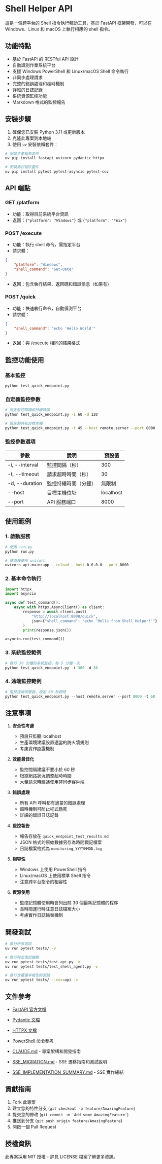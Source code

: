 # Shell Helper API

這是一個跨平台的 Shell 指令執行輔助工具，基於 FastAPI 框架開發，可以在 Windows、Linux 和 macOS 上執行相應的 shell 指令。

## 功能特點

- 基於 FastAPI 的 RESTful API 設計
- 自動識別作業系統平台
- 支援 Windows PowerShell 和 Linux/macOS Shell 命令執行
- 非同步處理請求
- 完整的錯誤處理和超時機制
- 詳細的日誌記錄
- 系統資源監控功能
- Markdown 格式的監控報告

## 安裝步驟

1. 確保您已安裝 Python 3.11 或更新版本
2. 克隆此專案到本地端
3. 使用 `uv` 安裝依賴套件：

```bash
# 安裝主要相依套件
uv pip install fastapi uvicorn pydantic httpx

# 安裝測試相依套件
uv pip install pytest pytest-asyncio pytest-cov
```

## API 端點

### GET /platform
- 功能：取得目前系統平台資訊
- 返回：`{"platform": "Windows"}` 或 `{"platform": "*nix"}`

### POST /execute
- 功能：執行 shell 命令，需指定平台
- 請求體：
```json
{
    "platform": "Windows",
    "shell_command": "Get-Date"
}
```
- 返回：包含執行結果、返回碼和錯誤信息（如果有）

### POST /quick
- 功能：快速執行命令，自動偵測平台
- 請求體：
```json
{
    "shell_command": "echo 'Hello World'"
}
```
- 返回：與 /execute 相同的結果格式

## 監控功能使用

### 基本監控
```bash
python test_quick_endpoint.py
```

### 自定義監控參數
```bash
# 設定監控間隔和持續時間
python test_quick_endpoint.py -i 60 -d 120

# 設定超時和目標主機
python test_quick_endpoint.py -t 45 --host remote.server --port 8080
```

### 監控參數選項

| 參數 | 說明 | 預設值 |
|------|------|--------|
| -i, --interval | 監控間隔（秒） | 300 |
| -t, --timeout | 請求超時時間（秒） | 30 |
| -d, --duration | 監控持續時間（分鐘） | 無限制 |
| --host | 目標主機位址 | localhost |
| --port | API 服務端口 | 8000 |

## 使用範例

### 1. 啟動服務
```bash
# 使用 run.py
python run.py

# 或直接使用 uvicorn
uvicorn api.main:app --reload --host 0.0.0.0 --port 8000
```

### 2. 基本命令執行
```python
import httpx
import asyncio

async def test_command():
    async with httpx.AsyncClient() as client:
        response = await client.post(
            "http://localhost:8000/quick",
            json={"shell_command": "echo 'Hello from Shell Helper!'"}
        )
        print(response.json())

asyncio.run(test_command())
```

### 3. 系統監控範例
```python
# 執行 30 分鐘的系統監控，每 5 分鐘一次
python test_quick_endpoint.py -i 300 -d 30
```

### 4. 遠端監控範例
```python
# 監控遠端伺服器，設定 60 秒超時
python test_quick_endpoint.py --host remote.server --port 8000 -t 60
```

## 注意事項

1. **安全性考慮**
   - 預設只監聽 localhost
   - 生產環境建議設置適當的防火牆規則
   - 考慮實作認證機制

2. **效能最佳化**
   - 監控間隔建議不要小於 60 秒
   - 根據網路狀況調整超時時間
   - 大量請求時建議使用非同步客戶端

3. **錯誤處理**
   - 所有 API 呼叫都有適當的錯誤處理
   - 超時機制可防止程式懸死
   - 詳細的錯誤日誌記錄

4. **監控報告**
   - 報告存放在 `quick_endpoint_test_results.md`
   - JSON 格式的原始數據另存為時間戳記檔案
   - 日誌檔案格式為 `monitoring_YYYYMMDD.log`

5. **相容性**
   - Windows 上使用 PowerShell 指令
   - Linux/macOS 上使用標準 Shell 指令
   - 注意跨平台指令的相容性

6. **資源使用**
   - 監控記憶體使用時會列出前 30 個最耗記憶體的程序
   - 長時間運行時注意日誌檔案大小
   - 考慮實作日誌輪替機制

## 開發測試

```bash
# 執行所有測試
uv run pytest tests/ -v

# 執行特定測試檔案
uv run pytest tests/test_api.py -v
uv run pytest tests/test_shell_agent.py -v

# 執行含覆蓋率報告的測試
uv run pytest tests/ --cov=api -v
```

## 文件參考

- [FastAPI 官方文檔](https://fastapi.tiangolo.com/)
- [Pydantic 文檔](https://pydantic-docs.helpmanual.io/)
- [HTTPX 文檔](https://www.python-httpx.org/)
- [PowerShell 命令參考](https://docs.microsoft.com/en-us/powershell/)

- [CLAUDE.md](CLAUDE.md) - 專案架構和開發指南
- [SSE_MIGRATION.md](SSE_MIGRATION.md) - SSE 遷移指南和測試說明
- [SSE_IMPLEMENTATION_SUMMARY.md](SSE_IMPLEMENTATION_SUMMARY.md) - SSE 實作總結

## 貢獻指南

1. Fork 此專案
2. 建立您的特性分支 (`git checkout -b feature/AmazingFeature`)
3. 提交您的修改 (`git commit -m 'Add some AmazingFeature'`)
4. 推送到分支 (`git push origin feature/AmazingFeature`)
5. 開啟一個 Pull Request

## 授權資訊

此專案採用 MIT 授權 - 詳見 LICENSE 檔案了解更多資訊。

